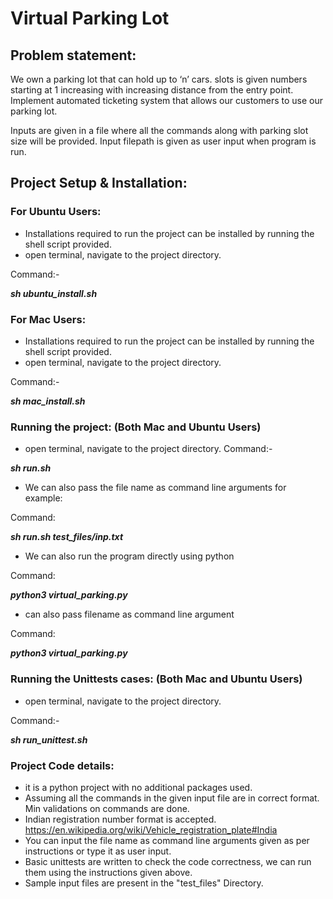 # Virtual Parking Lot 

## Problem statement:
We own a parking lot that can hold up to ‘n’ cars. 
slots is given numbers starting at 1 increasing with increasing distance from the entry point.
Implement automated ticketing system that allows our customers to use our parking lot.

Inputs are given in a file where all the commands along with parking slot size will be provided.
Input filepath is given as user input when program is run.

## Project Setup & Installation:

### For Ubuntu Users:

- Installations required to run the project can be installed by running the shell script provided.
- open terminal, navigate to the project directory.

Command:-

***sh ubuntu_install.sh***

### For Mac Users:
- Installations required to run the project can be installed by running the shell script provided.
- open terminal, navigate to the project directory.

Command:-

***sh mac_install.sh***


### Running the project: (Both Mac and Ubuntu Users)
- open terminal, navigate to the project directory.
Command:-

***sh run.sh***
  
- We can also pass the file name as command line arguments
for example:

Command:

  ***sh run.sh test_files/inp.txt***

- We can also run the program directly using python 

Command:

  ***python3 virtual_parking.py***
  
- can also pass filename as command line argument
  
Command:

  ***python3 virtual_parking.py***
  
### Running the Unittests cases: (Both Mac and Ubuntu Users)
- open terminal, navigate to the project directory.

Command:-

***sh run_unittest.sh*** 

### Project Code details:
- it is a python project with no additional packages used.  
- Assuming all the commands in the given input file are in correct format. Min validations on commands are done.
- Indian registration number format is accepted.
https://en.wikipedia.org/wiki/Vehicle_registration_plate#India
- You can input the file name as command line arguments given as per instructions or type it as user input.
- Basic unittests are written to check the code correctness, we can run them using the instructions given above. 
- Sample input files are present in the "test_files" Directory. 
